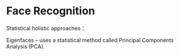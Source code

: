 # Face Recognition

Statistical holistic approaches：

Eigenfaces – uses a statistical method called Principal Components Analysis (PCA).

